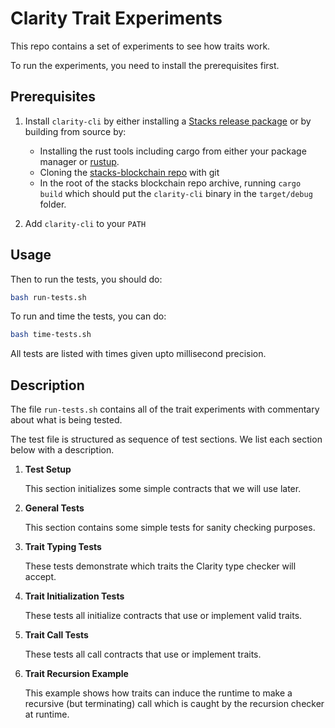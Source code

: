 # Clarity Trait Experiments

This repo contains a set of experiments to see how traits work.

To run the experiments, you need to install the prerequisites first.

## Prerequisites

1.  Install `clarity-cli` by either installing a [Stacks release package](https://github.com/stacks-network/stacks-blockchain/releases/) or by building from source by:

    -   Installing the rust tools including cargo from either your package manager or [rustup](https://rustup.rs/).
    -   Cloning the [stacks-blockchain repo](https://github.com/stacks-network/stacks-blockchain) with git
    -   In the root of the stacks blockchain repo archive, running `cargo build` which should put the `clarity-cli` binary in the `target/debug` folder.

2.  Add `clarity-cli` to your `PATH`

## Usage

Then to run the tests, you should do:

```bash
bash run-tests.sh
```

To run and time the tests, you can do:

```bash
bash time-tests.sh
```

All tests are listed with times given upto millisecond precision.

## Description

The file `run-tests.sh` contains all of the trait experiments with commentary about what is being tested.

The test file is structured as sequence of test sections.
We list each section below with a description.

1.  **Test Setup**

    This section initializes some simple contracts that we will use later.

2.  **General Tests**

    This section contains some simple tests for sanity checking purposes.

3.  **Trait Typing Tests**

    These tests demonstrate which traits the Clarity type checker will accept.

4.  **Trait Initialization Tests**

    These tests all initialize contracts that use or implement valid traits.

5.  **Trait Call Tests**

    These tests all call contracts that use or implement traits.

6.  **Trait Recursion Example**

    This example shows how traits can induce the runtime to make a recursive (but terminating) call which is caught by the recursion checker at runtime.
